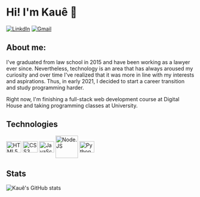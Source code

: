 # Hi! I'm Kauê 👋
[![LinkdIn](https://img.shields.io/badge/LinkedIn-0077B5?style=for-the-badge&logo=linkedin&logoColor=white)](https://www.linkedin.com/in/kaue-ramos-raimundo/)
[![Gmail](https://img.shields.io/badge/Gmail-D14836?style=for-the-badge&logo=gmail&logoColor=white)](kaue.ramos.krr@gmail.com)

## About me:
I've graduated from law school in 2015 and have been working as a lawyer ever since. Nevertheless, technology is an area that has always aroused my curiosity and over time I've realized that it was more in line with my interests and aspirations. Thus, in early 2021, I decided to start a career transition and study programming harder.

Right now, I'm finishing a full-stack web development course at Digital House and taking programming classes at University.  

## Technologies

<div style="display: inline-block; " >
  <img align="center" height="30" width="40" alt="HTML5" src="https://cdn.jsdelivr.net/gh/devicons/devicon/icons/html5/html5-original.svg">
  <img align="center" height="30" width="40" alt="CSS3" src="https://cdn.jsdelivr.net/gh/devicons/devicon/icons/css3/css3-original.svg">
  <img align="center" height="30" width="40" alt="JavaScript" src="https://cdn.jsdelivr.net/gh/devicons/devicon/icons/javascript/javascript-plain.svg"> 
  <img align="center" height="60" width="60" alt="Node.JS" src="https://cdn.jsdelivr.net/gh/devicons/devicon/icons/nodejs/nodejs-plain-wordmark.svg">
  <img align="center" height="30" width="40" alt="Python" src="https://cdn.jsdelivr.net/gh/devicons/devicon/icons/python/python-original-wordmark.svg">
</div>

## Stats
![Kauê's GitHub stats](https://github-readme-stats.vercel.app/api?username=KRamos21&show_icons=true&theme=tokyonight)

<!--
**KRamos21/KRamos21** is a ✨ _special_ ✨ repository because its `README.md` (this file) appears on your GitHub profile.

Here are some ideas to get you started:

- 🔭 I’m currently working on ...
- 🌱 I’m currently learning ...
- 👯 I’m looking to collaborate on ...
- 🤔 I’m looking for help with ...
- 💬 Ask me about ...
- 📫 How to reach me: ...
- 😄 Pronouns: ...
- ⚡ Fun fact: ...
-->
